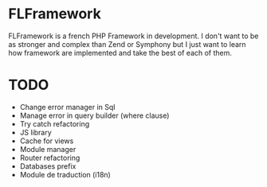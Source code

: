 FLFramework
===========

FLFramework is a french PHP Framework in development.
I don't want to be as stronger and complex than Zend or Symphony but I just want to learn how framework are implemented and take the best of each of them.

TODO
===========

- Change error manager in Sql
- Manage error in query builder (where clause)
- Try catch refactoring
- JS library
- Cache for views
- Module manager
- Router refactoring
- Databases prefix
- Module de traduction (i18n)